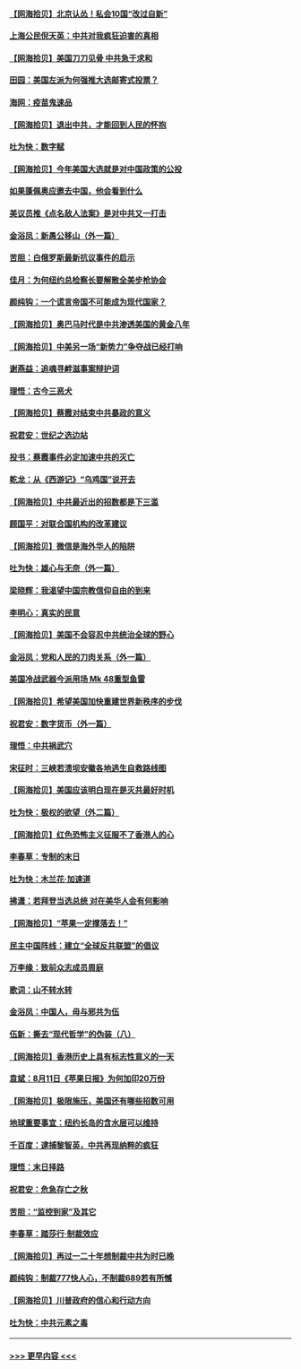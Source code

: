 #### [【网海拾贝】北京认怂！私会10国“改过自新”](../pages/nsc993/n12357784.md?t=08261202) 
#### [上海公民倪天英：中共对我疯狂迫害的真相](../pages/nsc993/n12356341.md?t=08261202) 
#### [【网海拾贝】美国刀刀见骨 中共急于求和](../pages/nsc993/n12355511.md?t=08261202) 
#### [田园：美国左派为何强推大选邮寄式投票？](../pages/nsc993/n12352963.md?t=08261202) 
#### [海网：疫苗鬼速品](../pages/nsc993/n12354438.md?t=08261202) 
#### [【网海拾贝】退出中共，才能回到人民的怀抱](../pages/nsc993/n12352634.md?t=08261202) 
#### [吐为快：数字赋](../pages/nsc993/n12352317.md?t=08261202) 
#### [【网海拾贝】今年美国大选就是对中国政策的公投](../pages/nsc993/n12350973.md?t=08261202) 
#### [如果蓬佩奥应邀去中国，他会看到什么](../pages/nsc993/n12350945.md?t=08261202) 
#### [美议员推《点名敌人法案》是对中共又一打击](../pages/nsc993/n12350765.md?t=08261202) 
#### [金浴凤：新愚公移山（外一篇）](../pages/nsc993/n12350253.md?t=08261202) 
#### [苦胆：白俄罗斯最新抗议事件的启示](../pages/nsc993/n12349989.md?t=08261202) 
#### [佳月：为何纽约总检察长要解散全美步枪协会](../pages/nsc993/n12349939.md?t=08261202) 
#### [颜纯钩：一个谎言帝国不可能成为现代国家？](../pages/nsc993/n12349898.md?t=08261202) 
#### [【网海拾贝】奥巴马时代是中共渗透美国的黄金八年](../pages/nsc993/n12349284.md?t=08261202) 
#### [【网海拾贝】中美另一场“新势力”争夺战已经打响](../pages/nsc993/n12346998.md?t=08261202) 
#### [谢燕益：追魂寻衅滋事案辩护词](../pages/nsc993/n12346892.md?t=08261202) 
#### [理悟：古今三恶犬](../pages/nsc993/n12345190.md?t=08261202) 
#### [【网海拾贝】蔡霞对结束中共暴政的意义](../pages/nsc993/n12344263.md?t=08261202) 
#### [祝君安：世纪之选边站](../pages/nsc993/n12342382.md?t=08261202) 
#### [投书：蔡霞事件必定加速中共的灭亡](../pages/nsc993/n12341881.md?t=08261202) 
#### [乾龙：从《西游记》“乌鸡国”说开去](../pages/nsc993/n12341690.md?t=08261202) 
#### [【网海拾贝】中共最近出的招数都是下三滥](../pages/nsc993/n12341593.md?t=08261202) 
#### [顾国平：对联合国机构的改革建议](../pages/nsc993/n12339928.md?t=08261202) 
#### [【网海拾贝】微信是海外华人的陷阱](../pages/nsc993/n12338868.md?t=08261202) 
#### [吐为快：雄心与无奈（外一篇）](../pages/nsc993/n12338132.md?t=08261202) 
#### [梁晓辉：我渴望中国宗教信仰自由的到来](../pages/nsc993/n12336657.md?t=08261202) 
#### [李明心：真实的民意](../pages/nsc993/n12336089.md?t=08261202) 
#### [【网海拾贝】美国不会容忍中共统治全球的野心](../pages/nsc993/n12336063.md?t=08261202) 
#### [金浴凤：党和人民的刀肉关系（外一篇）](../pages/nsc993/n12335834.md?t=08261202) 
#### [美国冷战武器今派用场 Mk 48重型鱼雷](../pages/nsc993/n12335354.md?t=08261202) 
#### [【网海拾贝】希望美国加快重建世界新秩序的步伐](../pages/nsc993/n12334224.md?t=08261202) 
#### [祝君安：数字货币（外一篇）](../pages/nsc993/n12334186.md?t=08261202) 
#### [理悟：中共祸武穴](../pages/nsc993/n12333962.md?t=08261202) 
#### [宋征时：三峡若溃坝安徽各地逃生自救路线图](../pages/nsc993/n12332450.md?t=08261202) 
#### [【网海拾贝】美国应该明白现在是灭共最好时机](../pages/nsc993/n12332313.md?t=08261202) 
#### [吐为快：极权的欲望（外二篇）](../pages/nsc993/n12332089.md?t=08261202) 
#### [【网海拾贝】红色恐怖主义征服不了香港人的心](../pages/nsc993/n12329296.md?t=08261202) 
#### [李春草：专制的末日](../pages/nsc993/n12329079.md?t=08261202) 
#### [吐为快：木兰花‧加速道](../pages/nsc993/n12327366.md?t=08261202) 
#### [拂潇：若拜登当选总统 对在美华人会有何影响](../pages/nsc993/n12295996.md?t=08261202) 
#### [【网海拾贝】“苹果一定撑落去！”](../pages/nsc993/n12326784.md?t=08261202) 
#### [民主中国阵线：建立“全球反共联盟”的倡议](../pages/nsc993/n12324177.md?t=08261202) 
#### [万李缘：致前众志成员周庭](../pages/nsc993/n12324635.md?t=08261202) 
#### [歌词：山不转水转](../pages/nsc993/n12324599.md?t=08261202) 
#### [金浴凤：中国人，毋与邪共为伍](../pages/nsc993/n12324257.md?t=08261202) 
#### [伍新：撕去“现代哲学”的伪装（八）](../pages/nsc993/n12324188.md?t=08261202) 
#### [【网海拾贝】香港历史上具有标志性意义的一天](../pages/nsc993/n12324021.md?t=08261202) 
#### [袁斌：8月11日《苹果日报》为何加印20万份](../pages/nsc993/n12323955.md?t=08261202) 
#### [【网海拾贝】极限施压，美国还有哪些招数可用](../pages/nsc993/n12322512.md?t=08261202) 
#### [地球重要事宜：纽约长岛的含水层可以维持](../pages/nsc993/n12321844.md?t=08261202) 
#### [千百度：逮捕黎智英，中共再现纳粹的疯狂](../pages/nsc993/n12321777.md?t=08261202) 
#### [理悟：末日择路](../pages/nsc993/n12320812.md?t=08261202) 
#### [祝君安：危急存亡之秋](../pages/nsc993/n12320795.md?t=08261202) 
#### [苦胆：“监控到家”及其它](../pages/nsc993/n12320751.md?t=08261202) 
#### [李春草：踏莎行·制裁效应](../pages/nsc993/n12318290.md?t=08261202) 
#### [【网海拾贝】再过一二十年想制裁中共为时已晚](../pages/nsc993/n12318195.md?t=08261202) 
#### [颜纯钩：制裁777快人心，不制裁689若有所憾](../pages/nsc993/n12316912.md?t=08261202) 
#### [【网海拾贝】川普政府的信心和行动方向](../pages/nsc993/n12316673.md?t=08261202) 
#### [吐为快：中共元素之毒](../pages/nsc993/n12316547.md?t=08261202) 

----
#### [ >>> 更早内容 <<< ](../indexes/nsc993-earlier.md)
